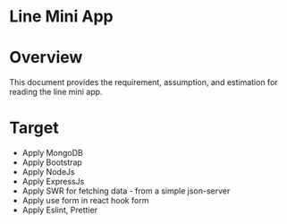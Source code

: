 # Line Mini App

# Overview

This document provides the requirement, assumption, and estimation for reading the line mini app.

# Target

- Apply MongoDB
- Apply Bootstrap
- Apply NodeJs
- Apply ExpressJs
- Apply SWR for fetching data - from a simple json-server
- Apply use form in react hook form
- Apply Eslint, Prettier
